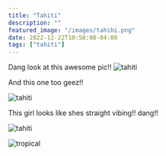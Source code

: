 ```yaml
---
title: "Tahiti"
description: ""
featured_image: "/images/tahihi.png"
date: 2022-12-22T10:58:08-04:00
tags: ["tahiti"]
---
```



Dang look at this awesome pic!!
![tahiti](/images/tahiti.jpg)



And this one too geez!!

![tahiti](/images/tahiti2.jpg)



This girl looks like shes straight vibing!! dang!!

![tahiti](/images/relaxed.jfif)

![tropical](/images/swagtropical.jfif)





<!-- git add .
git commit -m "swag changes"
git push -->